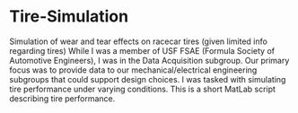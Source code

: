 # Tire-Simulation
Simulation of wear and tear effects on racecar tires (given limited info regarding tires)
While I was a member of USF FSAE (Formula Society of Automotive Engineers), I was in the Data Acquisition subgroup. Our primary focus was to provide data to our mechanical/electrical engineering subgroups that could support design choices. I was tasked with simulating tire performance under varying conditions. This is a short MatLab script describing tire performance.
